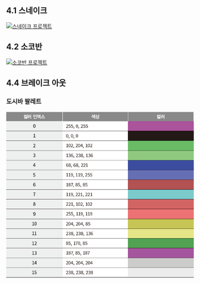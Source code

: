 ## 4.1 스네이크  
[![스네이크 프로젝트](https://img.youtube.com/vi/ZujgYY36IsE/0.jpg)](https://www.youtube.com/watch?v=oMiYCaopo2Q) 

## 4.2 소코반
[![소코반 프로젝트](https://img.youtube.com/vi/ZujgYY36IsE/0.jpg)](https://www.youtube.com/watch?v=oMiYCaopo2Q)

## 4.4 브레이크 아웃
### 도시바 팔레트

<img src="./img/toshiba.png">
